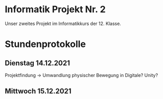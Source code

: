 # Informatik Projekt Nr. 2
Unser zweites Projekt im Informatikkurs der 12. Klasse.


# Stundenprotokolle
## Dienstag 14.12.2021
Projektfindung -> Umwandlung physischer Bewegung in Digitale? Unity?

## Mittwoch 15.12.2021
